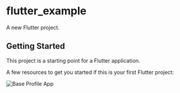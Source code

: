 # flutter_example

A new Flutter project.

## Getting Started

This project is a starting point for a Flutter application.

A few resources to get you started if this is your first Flutter project:

![Base Profile App](https://res.cloudinary.com/phankieuphuicloud/image/upload/v1648242102/Simulator_Screen_Shot_-_iPhone_13_-_2022-03-26_at_04.00.19_ci5zw1.png)

